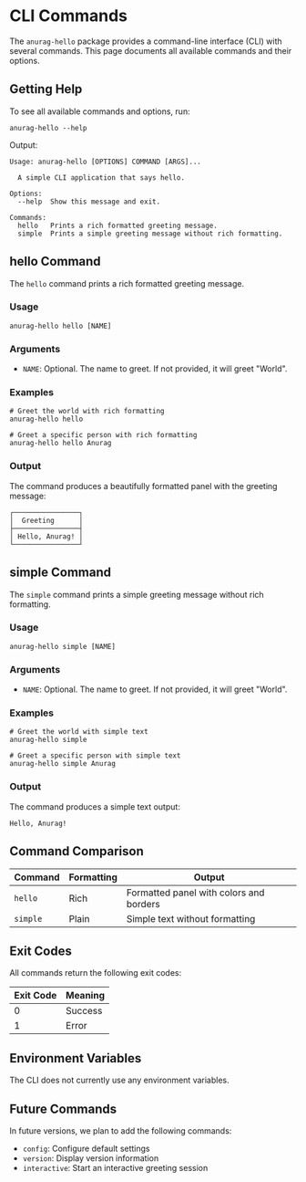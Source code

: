 # CLI Commands

The `anurag-hello` package provides a command-line interface (CLI) with several commands. This page documents all available commands and their options.

## Getting Help

To see all available commands and options, run:

```
anurag-hello --help
```

Output:
```
Usage: anurag-hello [OPTIONS] COMMAND [ARGS]...

  A simple CLI application that says hello.

Options:
  --help  Show this message and exit.

Commands:
  hello   Prints a rich formatted greeting message.
  simple  Prints a simple greeting message without rich formatting.
```

## hello Command

The `hello` command prints a rich formatted greeting message.

### Usage

```
anurag-hello hello [NAME]
```

### Arguments

- `NAME`: Optional. The name to greet. If not provided, it will greet "World".

### Examples

```
# Greet the world with rich formatting
anurag-hello hello

# Greet a specific person with rich formatting
anurag-hello hello Anurag
```

### Output

The command produces a beautifully formatted panel with the greeting message:

```
┌────────────────┐
│  Greeting      │
├────────────────┤
│ Hello, Anurag! │
└────────────────┘
```

## simple Command

The `simple` command prints a simple greeting message without rich formatting.

### Usage

```
anurag-hello simple [NAME]
```

### Arguments

- `NAME`: Optional. The name to greet. If not provided, it will greet "World".

### Examples

```
# Greet the world with simple text
anurag-hello simple

# Greet a specific person with simple text
anurag-hello simple Anurag
```

### Output

The command produces a simple text output:

```
Hello, Anurag!
```

## Command Comparison

| Command | Formatting | Output |
|---------|------------|--------|
| `hello` | Rich       | Formatted panel with colors and borders |
| `simple` | Plain      | Simple text without formatting |

## Exit Codes

All commands return the following exit codes:

| Exit Code | Meaning |
|-----------|---------|
| 0         | Success |
| 1         | Error   |

## Environment Variables

The CLI does not currently use any environment variables.

## Future Commands

In future versions, we plan to add the following commands:

- `config`: Configure default settings
- `version`: Display version information
- `interactive`: Start an interactive greeting session
